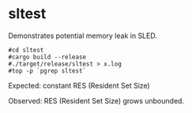 # sltest
Demonstrates potential memory leak in SLED.

```
#cd sltest 
#cargo build --release 
#./target/release/sltest > x.log
#top -p `pgrep sltest`
```

Expected: constant RES (Resident Set Size)

Observed:  RES (Resident Set Size) grows unbounded.
